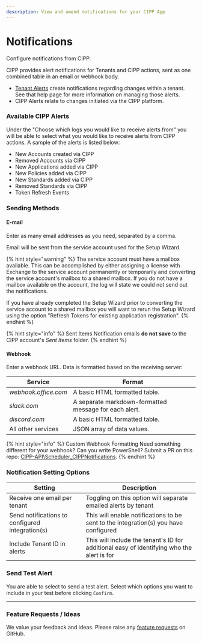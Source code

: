 ```yaml
---
description: View and amend notifications for your CIPP App
---
```


# Notifications

Configure notifications from CIPP.

CIPP provides alert notifications for Tenants and CIPP actions, sent as one combined table in an email or webhook body.

* [Tenant Alerts](../../security/incidents/list-incidents-1.md) create notifications regarding changes within a tenant. See that help page for more information on managing those alerts.
* CIPP Alerts relate to changes initiated via the CIPP platform.

### Available CIPP Alerts

Under the "Choose which logs you would like to receive alerts from" you will be able to select what you would like to receive alerts from CIPP actions. A sample of the alerts is listed below:

* New Accounts created via CIPP
* Removed Accounts via CIPP
* New Applications added via CIPP
* New Policies added via CIPP
* New Standards added via CIPP
* Removed Standards via CIPP
* Token Refresh Events

### Sending Methods

#### E-mail

Enter as many email addresses as you need, separated by a comma.

Email will be sent from the service account used for the Setup Wizard.&#x20;

{% hint style="warning" %}
The service account must have a mailbox available. This can be accomplished by either assigning a license with Exchange to the service account permanently or temporarily and converting the service account's mailbox to a shared mailbox. If you do not have a mailbox available on the account, the log will state we could not send out the notifications.

If you have already completed the Setup Wizard prior to converting the service account to a shared mailbox you will want to rerun the Setup Wizard using the option "Refresh Tokens for existing application registration".
{% endhint %}

{% hint style="info" %}
Sent Items Notification emails **do not save** to the CIPP account's _Sent Items_ folder.
{% endhint %}

#### Webhook

Enter a webhook URL. Data is formatted based on the receiving server:

| Service              | Format                                                |
| -------------------- | ----------------------------------------------------- |
| _webhook.office.com_ | A basic HTML formatted table.                         |
| _slack.com_          | A separate markdown-formatted message for each alert. |
| _discord.com_        | A basic HTML formatted table.                         |
| All other services   | JSON array of data values.                            |

{% hint style="info" %}
Custom Webhook Formatting Need something different for your webhook? Can you write PowerShell? Submit a PR on this repo: [CIPP-API\Scheduler\_CIPPNotifications](https://github.com/KelvinTegelaar/CIPP-API/tree/dev/Scheduler_CIPPNotifications).
{% endhint %}

### Notification Setting Options

| Setting                                         | Description                                                                               |
| ----------------------------------------------- | ----------------------------------------------------------------------------------------- |
| Receive one email per tenant                    | Toggling on this option will separate emailed alerts by tenant                            |
| Send notifications to configured integration(s) | This will enable notifications to be sent to the integration(s) you have configured       |
| Include Tenant ID in alerts                     | This will include the tenant's ID for additional easy of identifying who the alert is for |

### Send Test Alert

You are able to select to send a test alert. Select which options you want to include in your test before clicking `Confirm`.

***

### Feature Requests / Ideas

We value your feedback and ideas. Please raise any [feature requests](https://github.com/KelvinTegelaar/CIPP/issues/new?assignees=\&labels=enhancement%2Cno-priority\&projects=\&template=feature.yml\&title=%5BFeature+Request%5D%3A+) on GitHub.
